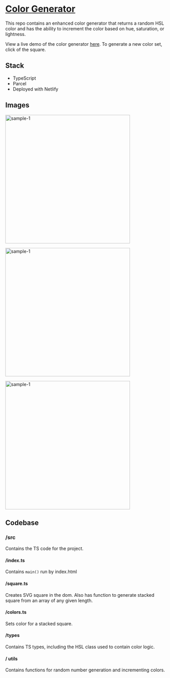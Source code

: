 # [Color Generator](https://practical-sinoussi-967ca9.netlify.app)

This repo contains an enhanced color generator that returns a random HSL color and has the ability to increment the color based on hue, saturation, or lightness.

View a live demo of the color generator [here](https://practical-sinoussi-967ca9.netlify.app).
To generate a new color set, click of the square.

## Stack

- TypeScript
- Parcel
- Deployed with Netlify

## Images

<a data-flickr-embed="true" href="https://www.flickr.com/photos/194941749@N07/51860925503/in/dateposted-public/" title="sample-1"><img src="https://live.staticflickr.com/65535/51860925503_5e3e0721c2_w.jpg" width="389" height="400" alt="sample-1"></a>

<a data-flickr-embed="true" href="https://www.flickr.com/photos/194941749@N07/51860925503/in/dateposted-public/" title="sample-1"><img src="https://live.staticflickr.com/65535/51860925503_5e3e0721c2_w.jpg" width="389" height="400" alt="sample-1"></a>

<a data-flickr-embed="true" href="https://www.flickr.com/photos/194941749@N07/51860925503/in/dateposted-public/" title="sample-1"><img src="https://live.staticflickr.com/65535/51860925503_5e3e0721c2_w.jpg" width="389" height="400" alt="sample-1"></a>

## Codebase

### /src

Contains the TS code for the project.

#### /index.ts

Contains `main()` run by index.html

#### /square.ts

Creates SVG square in the dom. Also has function to generate stacked square from an array of any given length.

#### /colors.ts

Sets color for a stacked square.

#### /types

Contains TS types, including the HSL class used to contain color logic.

#### / utils

Contains functions for random number generation and incrementing colors.
